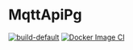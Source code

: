 # MqttApiPg
[![build-default](https://github.com/Brendonsk/DotnetHerokuDeployTest/actions/workflows/build_validation.yml/badge.svg?branch=master&event=push)](https://github.com/Brendonsk/DotnetHerokuDeployTest/actions/workflows/build_validation.yml)
[![Docker Image CI](https://github.com/Brendonsk/DotnetHerokuDeployTest/actions/workflows/docker-image.yml/badge.svg?branch=master)](https://github.com/Brendonsk/DotnetHerokuDeployTest/actions/workflows/docker-image.yml)
